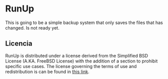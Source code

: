 # RunUp

This is going to be a simple backup system that only saves the files that has changed. Is not ready yet.

## Licencia

RunUp is distributed under a license derived from the Simplified BSD License (A.KA. FreeBSD License) with the addition of a section to prohibit specific use cases. The license governing the terms of use and redistribution is can be found in [this link](https://github.com/kennylajara/runup/blob/main/LICENSE).
